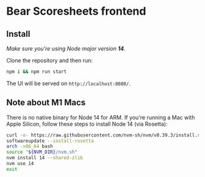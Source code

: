 # Bear Scoresheets frontend

## Install

_Make sure you're using Node major version **14**._

Clone the repository and then run:
```bash
npm i && npm run start
```

The UI will be served on `http://localhost:8080/`.


## Note about M1 Macs

There is no native binary for Node 14 for ARM.
If you're running a Mac with Apple Silicon, follow these steps to install Node 14 (via Rosetta):

```bash
curl -o- https://raw.githubusercontent.com/nvm-sh/nvm/v0.39.3/install.sh | bash
softwareupdate --install-rosetta
arch -x86_64 bash
source "${NVM_DIR}/nvm.sh"
nvm install 14 --shared-zlib
nvm use 14
exit
```